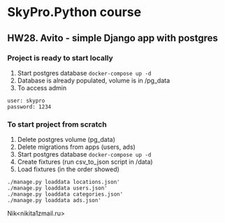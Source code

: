 # SkyPro.Python course
## HW28. Avito - simple Django app with postgres

### Project is ready to start locally

1. Start postgres database `docker-compose up -d`
2. Database is already populated, volume is in /pg_data
3. To access admin
```
user: skypro
password: 1234
```

### To start project from scratch

1. Delete postgres volume (pg_data)
2. Delete migrations from apps (users, ads)
3. Start postgres database `docker-compose up -d`
4. Create fixtures (run csv_to_json script in /data)
5. Load fixtures (in the order showed)
```
./manage.py loaddata locations.json'
./manage.py loaddata users.json'
./manage.py loaddata categories.json'
./manage.py loaddata ads.json'
```


Nik<nikita1zmail.ru>
